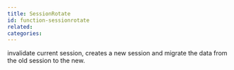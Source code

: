 ```yaml
---
title: SessionRotate
id: function-sessionrotate
related:
categories:
---
```


invalidate current session, creates a new session and migrate the data from the old session to the new.